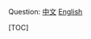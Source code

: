 
Question: 
[中文](https://leetcode-cn.com/problems/82)
[English](https://leetcode.com/problems/82)

[TOC]
